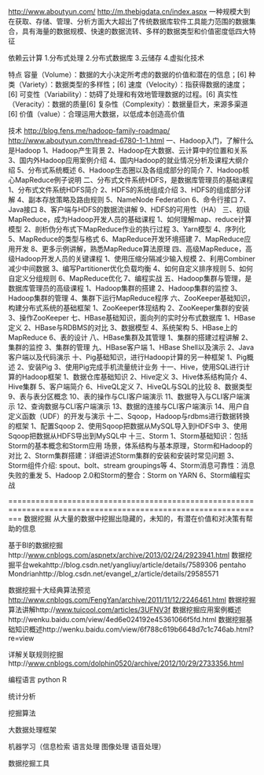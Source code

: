 http://www.aboutyun.com/
http://m.thebigdata.cn/index.aspx
一种规模大到在获取、存储、管理、分析方面大大超出了传统数据库软件工具能力范围的数据集合，具有海量的数据规模、快速的数据流转、多样的数据类型和价值密度低四大特征


依赖云计算
1.分布式处理
2.分布式数据库
3.云储存
4.虚拟化技术

特点
容量（Volume）：数据的大小决定所考虑的数据的价值和潜在的信息；[6] 
种类（Variety）：数据类型的多样性；[6] 
速度（Velocity）：指获得数据的速度；[6] 
可变性（Variability）：妨碍了处理和有效地管理数据的过程。[6] 
真实性（Veracity）：数据的质量[6] 
复杂性（Complexity）：数据量巨大，来源多渠道[6] 
价值（value）：合理运用大数据，以低成本创造高价值


技术
http://blog.fens.me/hadoop-family-roadmap/
http://www.aboutyun.com/thread-6780-1-1.html
一、Hadoop入门，了解什么是Hadoop
1、Hadoop产生背景
2、Hadoop在大数据、云计算中的位置和关系
3、国内外Hadoop应用案例介绍
4、国内Hadoop的就业情况分析及课程大纲介绍
5、分布式系统概述
6、Hadoop生态圈以及各组成部分的简介
7、Hadoop核心MapReduce例子说明
二、分布式文件系统HDFS，是数据库管理员的基础课程
1、分布式文件系统HDFS简介
2、HDFS的系统组成介绍
3、HDFS的组成部分详解
4、副本存放策略及路由规则
5、NameNode Federation
6、命令行接口
7、Java接口
8、客户端与HDFS的数据流讲解
9、HDFS的可用性（HA）
三、初级MapReduce，成为Hadoop开发人员的基础课程 
1、如何理解map、reduce计算模型
2、剖析伪分布式下MapReduce作业的执行过程
3、Yarn模型
4、序列化
5、MapReduce的类型与格式
6、MapReduce开发环境搭建
7、MapReduce应用开发
8、更多示例讲解，熟悉MapReduce算法原理
四、高级MapReduce，高级Hadoop开发人员的关键课程
1、使用压缩分隔减少输入规模
2、利用Combiner减少中间数据
3、编写Partitioner优化负载均衡
4、如何自定义排序规则
5、如何自定义分组规则
6、MapReduce优化
7、编程实战
五、Hadoop集群与管理，是数据库管理员的高级课程 
1、Hadoop集群的搭建
2、Hadoop集群的监控
3、Hadoop集群的管理
4、集群下运行MapReduce程序
六、ZooKeeper基础知识，构建分布式系统的基础框架
1、ZooKeeper体现结构
2、ZooKeeper集群的安装
3、操作ZooKeeper
七、HBase基础知识，面向列的实时分布式数据库 
1、HBase定义
2、HBase与RDBMS的对比
3、数据模型
4、系统架构
5、HBase上的MapReduce
6、表的设计
八、HBase集群及其管理
1、集群的搭建过程讲解
2、集群的监控
3、集群的管理
九、HBase客户端 
1、HBase Shell以及演示
2、Java客户端以及代码演示
十、Pig基础知识，进行Hadoop计算的另一种框架
1、Pig概述
2、安装Pig
3、使用Pig完成手机流量统计业务
十一、Hive，使用SQL进行计算的Hadoop框架
1、数据仓库基础知识
2、Hive定义
3、Hive体系结构简介
4、Hive集群
5、客户端简介
6、HiveQL定义
7、HiveQL与SQL的比较
8、数据类型
9、表与表分区概念
10、表的操作与CLI客户端演示
11、数据导入与CLI客户端演示
12、查询数据与CLI客户端演示
13、数据的连接与CLI客户端演示
14、用户自定义函数（UDF）的开发与演示
十二、Sqoop，Hadoop与rdbms进行数据转换的框架
1、配置Sqoop
2、使用Sqoop把数据从MySQL导入到HDFS中
3、使用Sqoop把数据从HDFS导出到MySQL中
十三、Storm
1、Storm基础知识：包括Storm的基本概念和Storm应用
场景，体系结构与基本原理，Storm和Hadoop的对比
2、Storm集群搭建：详细讲述Storm集群的安装和安装时常见问题
3、Storm组件介绍: spout、bolt、stream groupings等
4、Storm消息可靠性：消息失败的重发
5、Hadoop 2.0和Storm的整合：Storm on YARN
6、Storm编程实战

===============================================================================================================
数据挖掘
从大量的数据中挖掘出隐藏的，未知的，有潜在价值和对决策有帮助的信息

基于BI的数据挖掘http://www.cnblogs.com/aspnetx/archive/2013/02/24/2923941.html
数据挖掘平台wekahttp://blog.csdn.net/yangliuy/article/details/7589306
pentaho
Mondrianhttp://blog.csdn.net/evangel_z/article/details/29585571

数据挖掘十大经典算法预览 http://www.cnblogs.com/FengYan/archive/2011/11/12/2246461.html
数据挖掘算法讲解http://www.tuicool.com/articles/3UFNV3f
数据挖掘应用案例概述http://wenku.baidu.com/view/4ed6e024192e45361066f5fd.html
数据挖掘基础知识概述http://wenku.baidu.com/view/6f788c619b6648d7c1c746ab.html?re=view


详解关联规则挖掘http://www.cnblogs.com/dolphin0520/archive/2012/10/29/2733356.html




编程语言
python
R

统计分析

挖掘算法

大数据处理框架

机器学习（信息检索 语言处理 图像处理 语音处理）


数据挖掘工具

